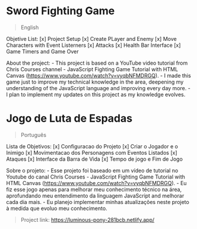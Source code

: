 # Sword Fighting Game

> English

Objetive List:
    [x] Project Setup
    [x] Create PLayer and Enemy
    [x] Move Characters with Event Listerners
    [x] Attacks
    [x] Health Bar Interface
    [x] Game Timers and Game Over

About the project:
    - This project is based on a YouTube video tutorial from Chris Courses channel - JavaScript Fighting Game Tutorial with HTML Canvas (https://www.youtube.com/watch?v=vyqbNFMDRGQ).
    - I made this game just to improve my technical knowledge in the area, deepening my understanding of the JavaScript language and improving every day more.
    - I plan to implement my updates on this project as my knowledge evolves.
    
# Jogo de Luta de Espadas

> Português

Lista de Objetivos:
    [x] Configuracao do Projeto
    [x] Criar o Jogador e o Inimigo
    [x] Movimentacao dos Personagens com Eventos Listados
    [x] Ataques
    [x] Interface da Barra de Vida
    [x] Tempo de jogo e Fim de Jogo

Sobre o projeto:
    - Esse projeto foi baseado em um vídeo de tutorial no Youtube do canal Chris Courses - JavaScript Fighting Game Tutorial with HTML Canvas (https://www.youtube.com/watch?v=vyqbNFMDRGQ).
    - Eu fiz esse jogo apenas para melhorar meu conhecimento técnico na área, aprofundando meu entendimento da linguagem JavaScript and melhorar cada dia mais.
    - Eu planejo implementar minhas atualizações neste projeto à medida que evoluo meu conhecimento.

> Project link: https://luminous-pony-281bcb.netlify.app/
